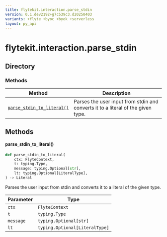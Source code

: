 ```yaml
---
title: flytekit.interaction.parse_stdin
version: 0.1.dev2192+g7c539c3.d20250403
variants: +flyte +byoc +byok +serverless
layout: py_api
---
```


# flytekit.interaction.parse_stdin

## Directory

### Methods

| Method | Description |
|-|-|
| [`parse_stdin_to_literal()`](#parse_stdin_to_literal) | Parses the user input from stdin and converts it to a literal of the given type. |


## Methods

#### parse_stdin_to_literal()

```python
def parse_stdin_to_literal(
    ctx: FlyteContext,
    t: typing.Type,
    message: typing.Optional[str],
    lt: typing.Optional[LiteralType],
) -> Literal
```
Parses the user input from stdin and converts it to a literal of the given type.


| Parameter | Type |
|-|-|
| `ctx` | `FlyteContext` |
| `t` | `typing.Type` |
| `message` | `typing.Optional[str]` |
| `lt` | `typing.Optional[LiteralType]` |

